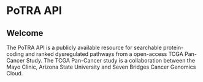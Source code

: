 <h1> PoTRA API </h1>

<h2> Welcome </h2>
The PoTRA API is a publicly available resource for searchable protein-coding and ranked dysregulated pathways from a open-access TCGA Pan-Cancer Study. The TCGA Pan-Cancer study is a collaboration between the Mayo Clinic, Arizona State University and Seven Bridges Cancer Genomics Cloud. 
